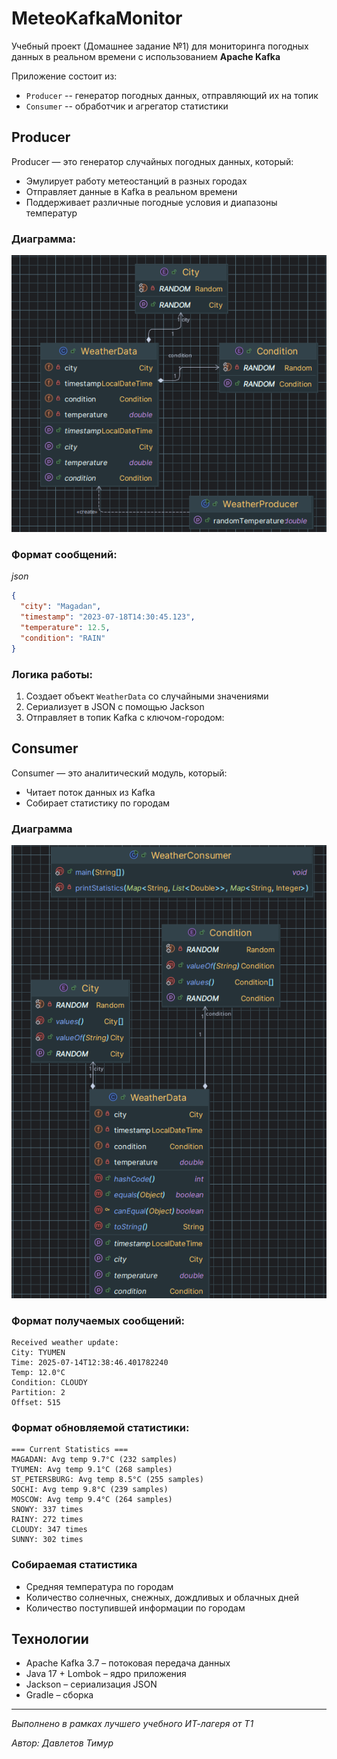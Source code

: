 # MeteoKafkaMonitor

Учебный проект (Домашнее задание №1) для мониторинга погодных данных в реальном времени с использованием **Apache Kafka**

Приложение состоит из:
- `Producer` -- генератор погодных данных, отправляющий их на топик
- `Consumer` -- обработчик и агрегатор статистики

## Producer

Producer — это генератор случайных погодных данных, который:
- Эмулирует работу метеостанций в разных городах
- Отправляет данные в Kafka в реальном времени
- Поддерживает различные погодные условия и диапазоны температур

### Диаграмма:

![alt text](img/image.png)

### Формат сообщений:
*json*
``` json
{
  "city": "Magadan",
  "timestamp": "2023-07-18T14:30:45.123",
  "temperature": 12.5,
  "condition": "RAIN"
}
```

### Логика работы:
1. Создает объект `WeatherData` со случайными значениями
2. Сериализует в JSON с помощью Jackson
3. Отправляет в топик Kafka с ключом-городом:

## Consumer
Consumer — это аналитический модуль, который:
- Читает поток данных из Kafka
- Собирает статистику по городам

### Диаграмма
![alt text](img/image-1.png)

### Формат получаемых сообщений:
```
Received weather update:
City: TYUMEN
Time: 2025-07-14T12:38:46.401782240
Temp: 12.0°C
Condition: CLOUDY
Partition: 2
Offset: 515
```

### Формат обновляемой статистики:
```
=== Current Statistics ===
MAGADAN: Avg temp 9.7°C (232 samples)
TYUMEN: Avg temp 9.1°C (268 samples)
ST_PETERSBURG: Avg temp 8.5°C (255 samples)
SOCHI: Avg temp 9.8°C (239 samples)
MOSCOW: Avg temp 9.4°C (264 samples)
SNOWY: 337 times
RAINY: 272 times
CLOUDY: 347 times
SUNNY: 302 times
```

### Собираемая статистика
- Средняя температура по городам
- Количество солнечных, снежных, дождливых и облачных дней
- Количество поступившей информации по городам

## Технологии
- Apache Kafka 3.7 – потоковая передача данных
- Java 17 + Lombok – ядро приложения
- Jackson – сериализация JSON
- Gradle – сборка

***

*Выполнено в рамках лучшего учебного ИТ-лагеря от Т1*

*Автор: Давлетов Тимур*
